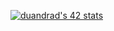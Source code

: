 [![duandrad's 42 stats](https://badge.mediaplus.ma/greenbinary/duandrad?1337Badge=off&UM6P=off)](https://github.com/oakoudad/badge42)
